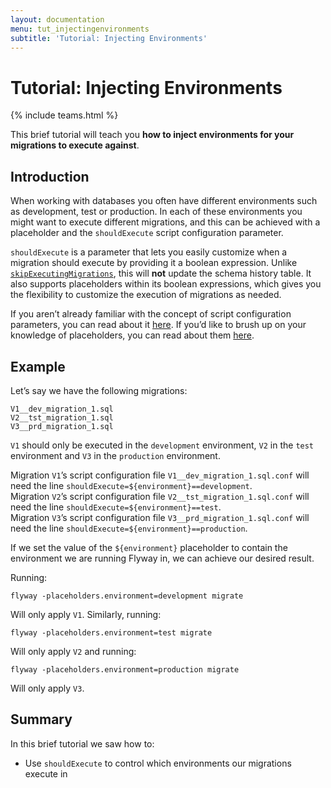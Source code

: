 ```yaml
---
layout: documentation
menu: tut_injectingenvironments
subtitle: 'Tutorial: Injecting Environments'
---
```

# Tutorial: Injecting Environments
{% include teams.html %}

This brief tutorial will teach you **how to inject environments for your migrations to execute against**.

## Introduction

When working with databases you often have different environments such as development, test or production. In each of these environments you might want to execute different migrations, and this can be achieved with a placeholder and the `shouldExecute` script configuration parameter.

`shouldExecute` is a parameter that lets you easily customize when a migration should execute by providing it a boolean expression. Unlike [`skipExecutingMigrations`](/documentation/configuration/parameters/skipExecutingMigrations), this will **not** update the schema history table. It also supports placeholders within its boolean expressions, which gives you the flexibility to customize the execution of migrations as needed.

If you aren’t already familiar with the concept of script configuration parameters, you can read about it [here](/documentation/configuration/scriptconfigfiles). If you’d like to brush up on your knowledge of placeholders, you can read about them [here](/documentation/configuration/placeholder).

## Example

Let’s say we have the following migrations:

```
V1__dev_migration_1.sql
V2__tst_migration_1.sql
V3__prd_migration_1.sql
```

`V1` should only be executed in the `development` environment, `V2` in the `test` environment and `V3` in the `production` environment.

Migration `V1`’s script configuration file `V1__dev_migration_1.sql.conf` will need the line `shouldExecute=${environment}==development`.<br/>
Migration `V2`’s script configuration file `V2__tst_migration_1.sql.conf` will need the line `shouldExecute=${environment}==test`.<br/>
Migration `V3`’s script configuration file `V3__prd_migration_1.sql.conf` will need the line `shouldExecute=${environment}==production`.

If we set the value of the `${environment}` placeholder to contain the environment we are running Flyway in, we can achieve our desired result.

Running:

`flyway -placeholders.environment=development migrate`

Will only apply `V1`. Similarly, running:

`flyway -placeholders.environment=test migrate`

Will only apply `V2` and running:

`flyway -placeholders.environment=production migrate`

Will only apply `V3`.

## Summary

In this brief tutorial we saw how to:

- Use `shouldExecute` to control which environments our migrations execute in
